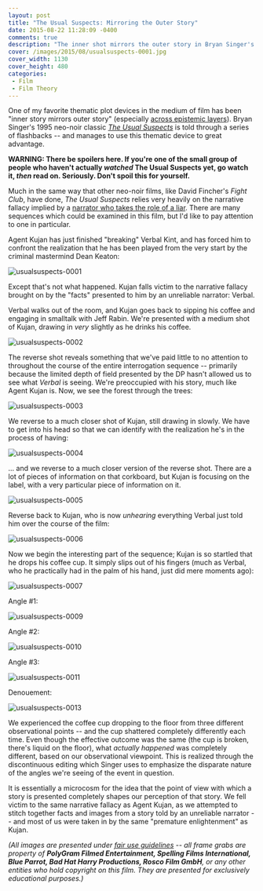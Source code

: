 ```yaml
---
layout: post
title: "The Usual Suspects: Mirroring the Outer Story"
date: 2015-08-22 11:28:09 -0400
comments: true
description: "The inner shot mirrors the outer story in Bryan Singer's The Usual Suspects"
cover: /images/2015/08/usualsuspects-0001.jpg
cover_width: 1130
cover_height: 480
categories: 
 - Film
 - Film Theory
---
```


One of my favorite thematic plot devices in the medium of film has been "inner story mirrors outer story" (especially [across epistemic layers](/2015/03/08/layers/)). Bryan Singer's 1995 neo-noir classic *[The Usual Suspects](http://amzn.to/1hArFFc)* is told through a series of flashbacks -- and manages to use this thematic device to great advantage.

**WARNING: There be spoilers here. If you're one of the small group of people who haven't actually *watched* The Usual Suspects yet, go watch it, *then* read on. Seriously. Don't spoil this for yourself.**

<!-- more -->

Much in the same way that other neo-noir films, like David Fincher's *Fight Club*, have done, *The Usual Suspects* relies very heavily on the narrative fallacy implied by a [narrator who takes the role of a liar](/2015/03/02/narrative-exposition-in-film/). There are many sequences which could be examined in this film, but I'd like to pay attention to one in particular.

Agent Kujan has just finished "breaking" Verbal Kint, and has forced him to confront the realization that he has been played from the very start by the criminal mastermind Dean Keaton:

![usualsuspects-0001](/images/2015/08/usualsuspects-0001.jpg)  

Except that's not what happened. Kujan falls victim to the narrative fallacy brought on by the "facts" presented to him by an unreliable narrator: Verbal.

Verbal walks out of the room, and Kujan goes back to sipping his coffee and engaging in smalltalk with Jeff Rabin. We're presented with a medium shot of Kujan, drawing in *very* slightly as he drinks his coffee.

![usualsuspects-0002](/images/2015/08/usualsuspects-0002.jpg)  

The reverse shot reveals something that we've paid little to no attention to throughout the course of the entire interrogation sequence -- primarily because the limited depth of field presented by the DP hasn't allowed us to see what *Verbal* is seeing. We're preoccupied with his story, much like Agent Kujan is. Now, we see the forest through the trees:

![usualsuspects-0003](/images/2015/08/usualsuspects-0003.jpg)  

We reverse to a much closer shot of Kujan, still drawing in slowly. We have to get into his head so that we can identify with the realization he's in the process of having:

![usualsuspects-0004](/images/2015/08/usualsuspects-0004.jpg)  

... and we reverse to a much closer version of the reverse shot. There are a lot of pieces of information on that corkboard, but Kujan is focusing on the label, with a very particular piece of information on it.

![usualsuspects-0005](/images/2015/08/usualsuspects-0005.jpg)  

Reverse back to Kujan, who is now *unhearing* everything Verbal just told him over the course of the film:

![usualsuspects-0006](/images/2015/08/usualsuspects-0006.jpg)  

Now we begin the interesting part of the sequence; Kujan is so startled that he drops his coffee cup. It simply slips out of his fingers (much as Verbal, who he practically had in the palm of his hand, just did mere moments ago):

![usualsuspects-0007](/images/2015/08/usualsuspects-0007.jpg)  

Angle #1:

![usualsuspects-0009](/images/2015/08/usualsuspects-0009.jpg)  

Angle #2:

![usualsuspects-0010](/images/2015/08/usualsuspects-0010.jpg)  

Angle #3:

![usualsuspects-0011](/images/2015/08/usualsuspects-0011.jpg)  

Denouement:

![usualsuspects-0013](/images/2015/08/usualsuspects-0013.jpg)  

We experienced the coffee cup dropping to the floor from three different observational points -- and the cup shattered completely differently each time. Even though the effective outcome was the same (the cup is broken, there's liquid on the floor), what *actually happened* was completely different, based on our observational viewpoint. This is realized through the discontinuous editing which Singer uses to emphasize the disparate nature of the angles we're seeing of the event in question.

It is essentially a microcosm for the idea that the point of view with which a story is presented completely shapes our perception of that story. We fell victim to the same narrative fallacy as Agent Kujan, as we attempted to stitch together facts and images from a story told by an unreliable narrator -- and most of us were taken in by the same "premature enlightenment" as Kujan.

*(All images are presented under [fair use guidelines](http://libguides.mit.edu/usingimages) -- all frame grabs are property of **PolyGram Filmed Entertainment, Spelling Films International, Blue Parrot, Bad Hat Harry Productions, Rosco Film GmbH**, or any other entities who hold copyright on this film. They are presented for exclusively educational purposes.)*
